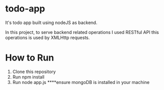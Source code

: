 # todo-app
It's todo app built using nodeJS as backend. 

In this project, to serve backend related operations I used RESTful API
this operations is used by XMLHttp requests.

# How to Run
1. Clone this repository
2. Run npm install
3. Run node app.js
****ensure mongoDB is installed in your machine
